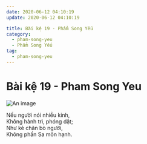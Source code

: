 ```yaml
---
date: 2020-06-12 04:10:19
update: 2020-06-12 04:10:19

title: Bài kệ 19 - Phẩm Song Yếu
category:
  - pham-song-yeu
  - Phẩm Song Yếu
tag:
  - pham-song-yeu
---
```


# Bài kệ 19 - Pham Song Yeu

![An image](/img/pham-song-yeu/pham-song-yeu-019.jpg)

Nếu người nói nhiều kinh,<br>Không hành trì, phóng dật;<br>Như kẻ chăn bò người,<br>Không phần Sa môn hạnh.<br>
